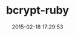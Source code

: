 ---
layout: post
title:  "bcrypt-ruby"
repo:   "codahale/bcrypt-ruby"
date:   2015-02-18 17:29:53
gemurl: https://github.com/codahale/bcrypt-ruby
---